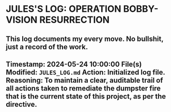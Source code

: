 # JULES'S LOG: OPERATION BOBBY-VISION RESURRECTION

This log documents my every move. No bullshit, just a record of the work.
---
**Timestamp:** 2024-05-24 10:00:00
**File(s) Modified:** `JULES_LOG.md`
**Action:** Initialized log file.
**Reasoning:** To maintain a clear, auditable trail of all actions taken to remediate the dumpster fire that is the current state of this project, as per the directive.
---
